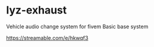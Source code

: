 # lyz-exhaust
Vehicle audio change system for fivem
Basic base system

https://streamable.com/e/hkwqf3
